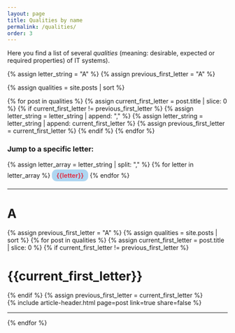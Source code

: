 ```yaml
---
layout: page
title: Qualities by name
permalink: /qualities/
order: 3
---
```


Here you find a list of several _qualities_ (meaning: desirable, expected or required properties) of IT systems).


{% assign letter_string = "A" %}
{% assign previous_first_letter = "A" %}

{% assign qualities = site.posts | sort %}

{% for post in qualities  %}
    {% assign current_first_letter = post.title | slice: 0 %}
    {% if current_first_letter != previous_first_letter %}
        {% assign letter_string = letter_string | append: "," %}
        {% assign letter_string = letter_string | append: current_first_letter %}
        {% assign previous_first_letter = current_first_letter %}
    {% endif %}
{% endfor %}

<style>
  a:hover {
    transform: scale(1.25);
  }
</style>

### Jump to a specific letter:

{% assign letter_array = letter_string | split: "," %}
{% for letter in letter_array %}
<nobr>
<b> <a style="background-color: #AED6F1;
    color: #dd354b;
    padding: 5px 10px;
    border-radius: 11px;
    text-align: center;
    text-decoration: none;
    display: inline-block;
    margin-top: 3px;
    margin-bottom: 3px"
    href="{{site.baseurl}}/qualities/#{{letter|slugize}}">{{letter}}</a></b>
</nobr>
{% endfor %}

<div id="search-results">
    <hr id="first-hr" class="with-no-margin"/>
    <h1 ID = "A"> A </h1>
    {% assign previous_first_letter = "A" %}
    {% assign qualities = site.posts | sort %}
    {% for post in qualities  %}
    {% assign current_first_letter = post.title | slice: 0 %}
    {% if current_first_letter != previous_first_letter %}
    <h1 ID = {{current_first_letter}}> {{current_first_letter}} </h1>
    {% endif %}
    {% assign previous_first_letter = current_first_letter %}
    <div class="article-wrapper">
        <article>
            {% include article-header.html page=post link=true share=false %}
        </article>
    </div>
    <hr class="with-no-margin"/>
    {% endfor %}
</div>

